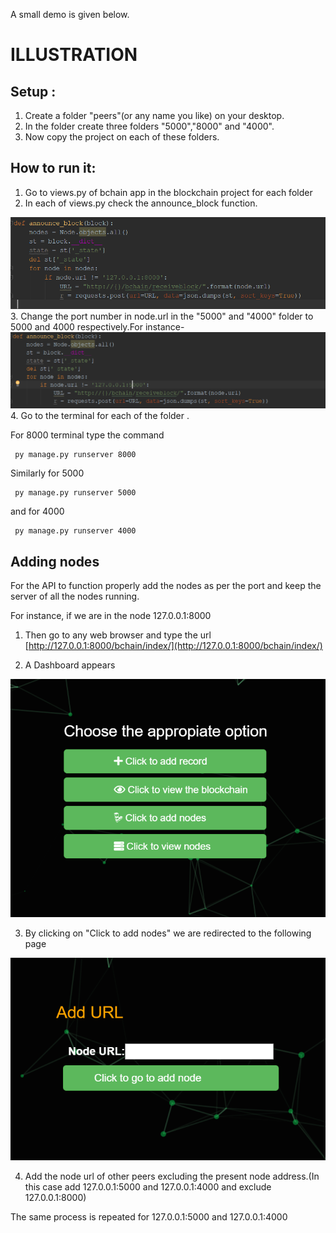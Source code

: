 A small demo is given below.
# ILLUSTRATION

## Setup :
 1. Create a folder "peers"(or any name you like) on your desktop.
 2. In the folder create three folders "5000","8000" and "4000".
 3. Now copy the project on each of these folders.
 


##  How to run it:
1. Go to  views.py of bchain app in the blockchain project   for each folder 
2. In each of views.py check the announce_block function.
<img src="bchain/images/announce_block.PNG">
3. Change the port number in node.url  in the "5000"   and "4000" folder to 5000 and 4000 respectively.For instance-
<img src="bchain/images/announce_block5000.PNG">
 4. Go to the  terminal for each of the folder .
 
 For 8000 terminal type the command
     
     py manage.py runserver 8000
 
  Similarly for 5000
     
     py manage.py runserver 5000
     
  and for 4000   
     
     py manage.py runserver 4000
    
##  Adding nodes
For the API to function properly add the nodes as per the port and keep the server of all the nodes running.

For instance, if we are in the node  127.0.0.1:8000
1. Then go to any web browser and type the url [http://127.0.0.1:8000/bchain/index/](http://127.0.0.1:8000/bchain/index/)

2. A  Dashboard   appears
<img src="bchain/images/dashboard.PNG">
     
 3. By clicking on "Click to add nodes" we are redirected to the following page
 <img src="bchain/images/node addition.PNG">
 
 4. Add the node url of other peers excluding the present node address.(In this case add 127.0.0.1:5000 and 127.0.0.1:4000 and exclude 127.0.0.1:8000)
 
 The same process is repeated for 127.0.0.1:5000 and 127.0.0.1:4000
